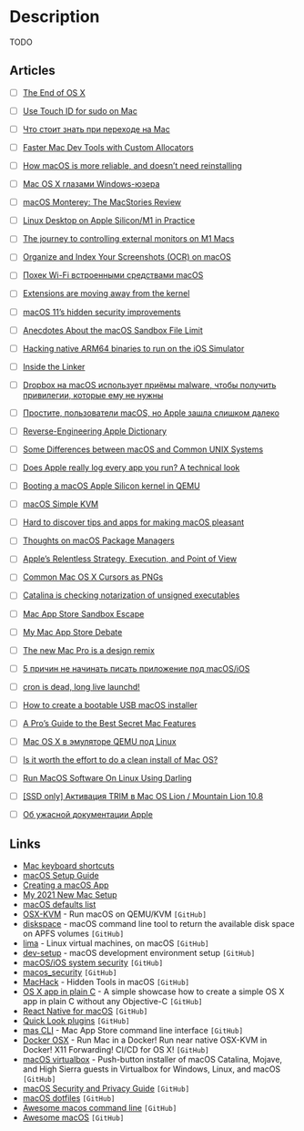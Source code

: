 # Description

TODO


## Articles

- [ ] [The End of OS X](https://stratechery.com/2020/the-end-of-os-x/)
- [ ] [Use Touch ID for sudo on Mac](https://davidwalsh.name/touch-sudo)
- [ ] [Что стоит знать при переходе на Mac](https://habr.com/ru/company/jugru/blog/573936/)
- [ ] [Faster Mac Dev Tools with Custom Allocators](https://eisel.me/devtool-allocators)
- [ ] [How macOS is more reliable, and doesn’t need reinstalling](https://eclecticlight.co/2021/10/29/how-macos-is-more-reliable-and-doesnt-need-reinstalling/)
- [ ] [Mac OS X глазами Windows-юзера](https://habr.com/ru/post/146880/)
- [ ] [macOS Monterey: The MacStories Review](https://www.macstories.net/stories/macos-monterey-the-macstories-review/)
- [ ] [Linux Desktop on Apple Silicon/M1 in Practice](https://gist.github.com/akihikodaki/87df4149e7ca87f18dc56807ec5a1bc5)
- [ ] [The journey to controlling external monitors on M1 Macs](https://alinpanaitiu.com/blog/journey-to-ddc-on-m1-macs/)
- [ ] [Organize and Index Your Screenshots (OCR) on macOS](https://alexn.org/blog/2020/11/11/organize-index-screenshots-ocr-macos.html)
- [ ] [Похек Wi-Fi встроенными средствами macOS](https://habr.com/ru/post/482914/)
- [ ] [Extensions are moving away from the kernel](https://eclecticlight.co/2021/07/07/extensions-are-moving-away-from-the-kernel/)
- [ ] [macOS 11’s hidden security improvements](https://blog.malwarebytes.com/mac/2021/08/macos-11s-hidden-security-improvements/)
- [ ] [Anecdotes About the macOS Sandbox File Limit](https://buckleyisms.com/blog/anecdotes-about-the-macos-sandbox-file-limit/)
- [ ] [Hacking native ARM64 binaries to run on the iOS Simulator](https://bogo.wtf/arm64-to-sim.html)
- [ ] [Inside the Linker](https://opensource.apple.com/source/ld64/ld64-136/doc/design/linker.html)
- [ ] [Dropbox на macOS использует приёмы malware, чтобы получить привилегии, которые ему не нужны](https://habr.com/ru/post/310074/)
- [ ] [Простите, пользователи macOS, но Apple зашла слишком далеко](https://habr.com/ru/post/470387/)
- [ ] [Reverse-Engineering Apple Dictionary](https://fmentzer.github.io/posts/2020/dictionary/)
- [ ] [Some Differences between macOS and Common UNIX Systems](https://www.dyx.name/posts/macunix.html)
- [ ] [Does Apple really log every app you run? A technical look](https://blog.jacopo.io/en/post/apple-ocsp/)
- [ ] [Booting a macOS Apple Silicon kernel in QEMU](https://worthdoingbadly.com/xnuqemu3/)
- [ ] [macOS Simple KVM](https://github.com/foxlet/macOS-Simple-KVM)
- [ ] [Hard to discover tips and apps for making macOS pleasant](https://thume.ca/2020/09/04/macos-tips/)
- [ ] [Thoughts on macOS Package Managers](https://saagarjha.com/blog/2019/04/26/thoughts-on-macos-package-managers/)
- [ ] [Apple’s Relentless Strategy, Execution, and Point of View](https://medium.learningbyshipping.com/apples-relentless-strategy-and-execution-7544a76aa26)
- [ ] [Common Mac OS X Cursors as PNGs](https://tobiasahlin.com/blog/common-mac-os-x-lion-cursors/)
- [ ] [Catalina is checking notarization of unsigned executables](https://lapcatsoftware.com/articles/catalina-executables.html)
- [ ] [Mac App Store Sandbox Escape](https://saagarjha.com/blog/2020/05/20/mac-app-store-sandbox-escape/)
- [ ] [My Mac App Store Debate](https://inessential.com/2020/05/12/my_mac_app_store_debate)
- [ ] [The new Mac Pro is a design remix](https://www.arun.is/blog/mac-pro/)
- [ ] [5 причин не начинать писать приложение под macOS/iOS](https://habr.com/ru/post/574490/   )
- [ ] [cron is dead, long live launchd!](https://blog.jan-ahrens.eu/2017/01/13/cron-is-dead-long-live-launchd.html)
- [ ] [How to create a bootable USB macOS installer](https://macdaddy.io/create-bootable-usb-macos-installer/)
- [ ] [A Pro’s Guide to the Best Secret Mac Features](https://matthewpalmer.net/blog/2018/04/14/ultimate-pro-guide-best-secret-mac-features/index.html)
- [ ] [Mac OS X в эмуляторе QEMU под Linux](https://habr.com/ru/post/68489/)
- [ ] [Is it worth the effort to do a clean install of Mac OS?](https://www.reddit.com/r/MacOS/comments/90g4h9/is_it_worth_the_effort_to_do_a_clean_install_of/)
- [ ] [Run MacOS Software On Linux Using Darling](https://ostechnix.com/run-macos-software-on-linux-using-darling/)
- [ ] [[SSD only] Активация TRIM в Mac OS Lion / Mountain Lion 10.8](https://habr.com/ru/post/143659/)
- [ ] [Об ужасной документации Apple](https://habr.com/ru/company/vdsina/blog/527770/)


## Links

- [Mac keyboard shortcuts](https://support.apple.com/en-us/HT201236)
- [macOS Setup Guide](https://sourabhbajaj.com/mac-setup/)
- [Creating a macOS App](https://developer.apple.com/tutorials/swiftui/creating-a-macos-app)
- [My 2021 New Mac Setup](https://www.swyx.io/new-mac-setup-2021/)
- [macOS defaults list](https://macos-defaults.com/)
- [OSX-KVM](https://github.com/kholia/OSX-KVM) - Run macOS on QEMU/KVM `[GitHub]`
- [diskspace](https://github.com/scriptingosx/diskspace) - macOS command line tool to return the available disk space on APFS volumes `[GitHub]`
- [lima](https://github.com/lima-vm/lima) - Linux virtual machines, on macOS `[GitHub]`
- [dev-setup](https://github.com/donnemartin/dev-setup) - macOS development environment setup `[GitHub]`
- [macOS/iOS system security](https://github.com/houjingyi233/macOS-iOS-system-security) `[GitHub]`
- [macos_security](https://github.com/usnistgov/macos_security) `[GitHub]`
- [MacHack](https://github.com/kendfinger/MacHack) - Hidden Tools in macOS `[GitHub]`
- [OS X app in plain C](https://github.com/jimon/osx_app_in_plain_c) - A simple showcase how to create a simple OS X app in plain C without any Objective-C `[GitHub]`
- [React Native for macOS](https://github.com/microsoft/react-native-macos) `[GitHub]`
- [Quick Look plugins](https://github.com/sindresorhus/quick-look-plugins) `[GitHub]`
- [mas CLI](https://github.com/mas-cli/mas) - Mac App Store command line interface `[GitHub]`
- [Docker OSX](https://github.com/sickcodes/Docker-OSX) - Run Mac in a Docker! Run near native OSX-KVM in Docker! X11 Forwarding! CI/CD for OS X! `[GitHub]`
- [macOS virtualbox](https://github.com/myspaghetti/macos-virtualbox) - Push-button installer of macOS Catalina, Mojave, and High Sierra guests in Virtualbox for Windows, Linux, and macOS `[GitHub]`
- [macOS Security and Privacy Guide](https://github.com/drduh/macOS-Security-and-Privacy-Guide) `[GitHub]`
- [macOS dotfiles](https://github.com/mathiasbynens/dotfiles) `[GitHub]`
- [Awesome macos command line](https://github.com/herrbischoff/awesome-macos-command-line) `[GitHub]`
- [Awesome macOS](https://github.com/iCHAIT/awesome-macOS) `[GitHub]`
